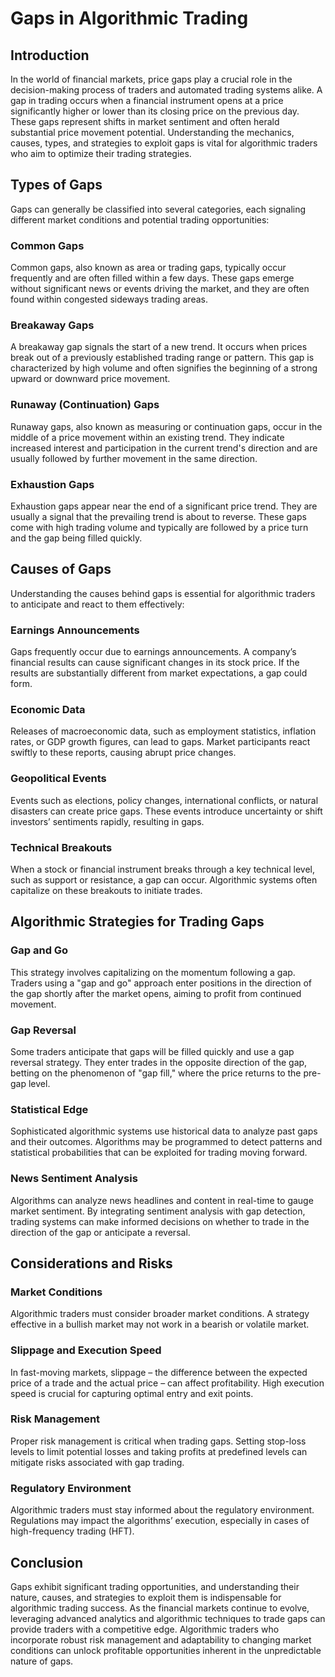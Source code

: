 # Gaps in Algorithmic Trading

## Introduction
In the world of financial markets, price gaps play a crucial role in the decision-making process of traders and automated trading systems alike. A gap in trading occurs when a financial instrument opens at a price significantly higher or lower than its closing price on the previous day. These gaps represent shifts in market sentiment and often herald substantial price movement potential. Understanding the mechanics, causes, types, and strategies to exploit gaps is vital for algorithmic traders who aim to optimize their trading strategies.

## Types of Gaps
Gaps can generally be classified into several categories, each signaling different market conditions and potential trading opportunities:

### Common Gaps
Common gaps, also known as area or trading gaps, typically occur frequently and are often filled within a few days. These gaps emerge without significant news or events driving the market, and they are often found within congested sideways trading areas.

### Breakaway Gaps
A breakaway gap signals the start of a new trend. It occurs when prices break out of a previously established trading range or pattern. This gap is characterized by high volume and often signifies the beginning of a strong upward or downward price movement.

### Runaway (Continuation) Gaps
Runaway gaps, also known as measuring or continuation gaps, occur in the middle of a price movement within an existing trend. They indicate increased interest and participation in the current trend's direction and are usually followed by further movement in the same direction.

### Exhaustion Gaps
Exhaustion gaps appear near the end of a significant price trend. They are usually a signal that the prevailing trend is about to reverse. These gaps come with high trading volume and typically are followed by a price turn and the gap being filled quickly.

## Causes of Gaps
Understanding the causes behind gaps is essential for algorithmic traders to anticipate and react to them effectively:

### Earnings Announcements
Gaps frequently occur due to earnings announcements. A company’s financial results can cause significant changes in its stock price. If the results are substantially different from market expectations, a gap could form.

### Economic Data
Releases of macroeconomic data, such as employment statistics, inflation rates, or GDP growth figures, can lead to gaps. Market participants react swiftly to these reports, causing abrupt price changes.

### Geopolitical Events
Events such as elections, policy changes, international conflicts, or natural disasters can create price gaps. These events introduce uncertainty or shift investors’ sentiments rapidly, resulting in gaps.

### Technical Breakouts
When a stock or financial instrument breaks through a key technical level, such as support or resistance, a gap can occur. Algorithmic systems often capitalize on these breakouts to initiate trades.

## Algorithmic Strategies for Trading Gaps

### Gap and Go
This strategy involves capitalizing on the momentum following a gap. Traders using a "gap and go" approach enter positions in the direction of the gap shortly after the market opens, aiming to profit from continued movement.

### Gap Reversal
Some traders anticipate that gaps will be filled quickly and use a gap reversal strategy. They enter trades in the opposite direction of the gap, betting on the phenomenon of "gap fill," where the price returns to the pre-gap level.

### Statistical Edge
Sophisticated algorithmic systems use historical data to analyze past gaps and their outcomes. Algorithms may be programmed to detect patterns and statistical probabilities that can be exploited for trading moving forward.

### News Sentiment Analysis
Algorithms can analyze news headlines and content in real-time to gauge market sentiment. By integrating sentiment analysis with gap detection, trading systems can make informed decisions on whether to trade in the direction of the gap or anticipate a reversal.

## Considerations and Risks

### Market Conditions
Algorithmic traders must consider broader market conditions. A strategy effective in a bullish market may not work in a bearish or volatile market.

### Slippage and Execution Speed
In fast-moving markets, slippage – the difference between the expected price of a trade and the actual price – can affect profitability. High execution speed is crucial for capturing optimal entry and exit points.

### Risk Management
Proper risk management is critical when trading gaps. Setting stop-loss levels to limit potential losses and taking profits at predefined levels can mitigate risks associated with gap trading.

### Regulatory Environment
Algorithmic traders must stay informed about the regulatory environment. Regulations may impact the algorithms’ execution, especially in cases of high-frequency trading (HFT).

## Conclusion
Gaps exhibit significant trading opportunities, and understanding their nature, causes, and strategies to exploit them is indispensable for algorithmic trading success. As the financial markets continue to evolve, leveraging advanced analytics and algorithmic techniques to trade gaps can provide traders with a competitive edge. Algorithmic traders who incorporate robust risk management and adaptability to changing market conditions can unlock profitable opportunities inherent in the unpredictable nature of gaps.